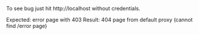 To see bug just hit http://localhost without credentials.

Expected: error page with 403
Result: 404 page from default proxy (cannot find /error page)
